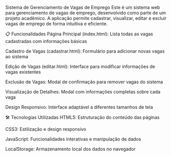 Sistema de Gerenciamento de Vagas de Emprego
Este é um sistema web para gerenciamento de vagas de emprego, desenvolvido como parte de um projeto acadêmico. A aplicação permite cadastrar, visualizar, editar e excluir vagas de emprego de forma intuitiva e eficiente.

📋 Funcionalidades
Página Principal (index.html): Lista todas as vagas cadastradas com informações básicas

Cadastro de Vagas (cadastrar.html): Formulário para adicionar novas vagas ao sistema

Edição de Vagas (editar.html): Interface para modificar informações de vagas existentes

Exclusão de Vagas: Modal de confirmação para remover vagas do sistema

Visualização de Detalhes: Modal com informações completas sobre cada vaga

Design Responsivo: Interface adaptável a diferentes tamanhos de tela

🛠️ Tecnologias Utilizadas
HTML5: Estruturação do conteúdo das páginas

CSS3: Estilização e design responsivo

JavaScript: Funcionalidades interativas e manipulação de dados

LocalStorage: Armazenamento local dos dados no navegador
